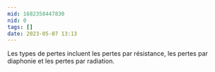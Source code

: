 ```yaml
---
mid: 1682358447830
nid: 0
tags: []
date: 2023-05-07 13:13
---
```



Les types de pertes incluent les pertes par résistance, les pertes par diaphonie et les pertes par radiation.